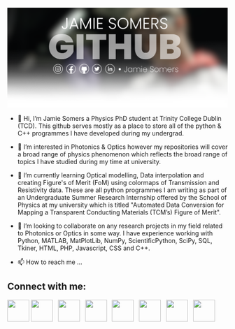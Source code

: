 ![Scientist Jamie Somers](https://raw.githubusercontent.com/JamieSomers/JamieSomers/main/Github.png)

- 👋 Hi, I’m Jamie Somers a Physics PhD student at Trinity College Dublin (TCD). This github serves mostly as a place to store all of the python & C++ programmes I have developed during my undergrad.  

- 👀 I’m interested in Photonics & Optics however my repositories will cover a broad range of physics phenomenon which reflects the broad range of topics I have studied during my time at university.

- 🌱 I’m currently learning Optical modelling, Data interpolation and creating Figure's of Merit (FoM) using colormaps of Transmission and Resistivity data. These are all python programmes I am writing as part of an Undergraduate Summer Research Internship offered by the School of Physics at my university which is titled "Automated Data Conversion for Mapping a Transparent Conducting Materials (TCM’s) Figure of Merit".

- 💞️ I’m looking to collaborate on any research projects in my field related to Photonics or Optics in some way. I have experience working with Python, MATLAB, MatPlotLib, NumPy, ScientificPython, SciPy, SQL, Tkiner, HTML, PHP, Javascript, CSS and C++.

- 📫 How to reach me ...

## **Connect with me:**
<a rel="me" href="https://mstdn.social/@jamiesomers"><img src="https://upload.wikimedia.org/wikipedia/commons/thumb/d/d5/Mastodon_logotype_%28simple%29_new_hue.svg/1200px-Mastodon_logotype_%28simple%29_new_hue.svg.png" width="50" height="50"></a>
<a href="https://www.linkedin.com/in/jamiesomers"><img src="https://upload.wikimedia.org/wikipedia/commons/thumb/8/81/LinkedIn_icon.svg/1024px-LinkedIn_icon.svg.png" width="50" height="50"></a>
&nbsp;
<a href="https://www.github.com/JamieSomers"><img src="https://upload.wikimedia.org/wikipedia/commons/thumb/a/ae/Github-desktop-logo-symbol.svg/2048px-Github-desktop-logo-symbol.svg.png" width="50" height="50"></a>
&nbsp;
<a href="https://www.twitter.com/jamiesomers1"><img src="https://upload.wikimedia.org/wikipedia/commons/thumb/6/6f/Logo_of_Twitter.svg/2491px-Logo_of_Twitter.svg.png" width="50" height="50"></a>
&nbsp;
<a href="https://www.jamiesomers.com"><img src="https://jamiesomers.com/apple-touch-icon.png" width="50" height="50"></a>
&nbsp;
<a href="https://www.instagram.com/jamiesomers.ie"><img src="https://camo.githubusercontent.com/c80f9763ed06d4ab9fbcc1a74b8b74cd95e4c7f82d3f1f70233994f236a0faeb/68747470733a2f2f63646e2e6a7364656c6976722e6e65742f6e706d2f73696d706c652d69636f6e734076332f69636f6e732f696e7374616772616d2e737667" width="50" height="50"></a>
&nbsp;
<a href="https://www.facebook.com/jamiesomers.ie"><img src="https://camo.githubusercontent.com/013ab4b8c0a14af1d626b6106c10a4ca83129f9b89d063db25612dcb88740bc5/68747470733a2f2f63646e2e6a7364656c6976722e6e65742f6e706d2f73696d706c652d69636f6e734076332f69636f6e732f66616365626f6f6b2e737667" width="50" height="50"></a>
&nbsp;
<a href="https://www.reddit.com/user/JamieSomers"><img src="https://jamiesomers.com/imgs/iconmonstr-reddit-4.svg" width="50" height="50"></a>
&nbsp;
<!---
JamieSomers/JamieSomers is a ✨ special ✨ repository because its `README.md` (this file) appears on your GitHub profile.
You can click the Preview link to take a look at your changes.
--->

